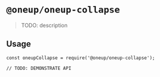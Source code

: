 # `@oneup/oneup-collapse`

> TODO: description

## Usage

```
const oneupCollapse = require('@oneup/oneup-collapse');

// TODO: DEMONSTRATE API
```
